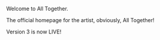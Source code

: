 Welcome to All Together. 

The official homepage for the artist, obviously, All Together!

Version 3 is now LIVE!
